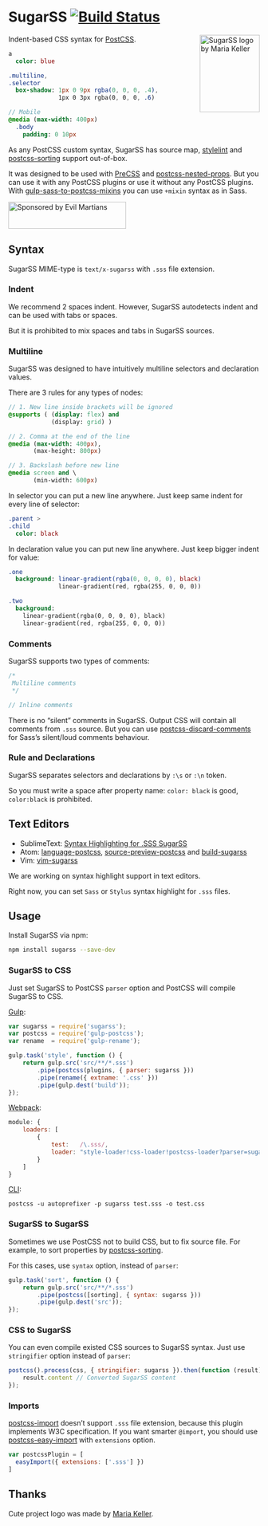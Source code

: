 # SugarSS [![Build Status][ci-img]][ci]

<img align="right" width="120" height="155"
     title="SugarSS logo by Maria Keller"
     src="http://postcss.github.io/sugarss/logo.svg">

Indent-based CSS syntax for [PostCSS].

```sass
a
  color: blue

.multiline,
.selector
  box-shadow: 1px 0 9px rgba(0, 0, 0, .4),
              1px 0 3px rgba(0, 0, 0, .6)

// Mobile
@media (max-width: 400px)
  .body
    padding: 0 10px
```

As any PostCSS custom syntax, SugarSS has source map, [stylelint]
and [postcss-sorting] support out-of-box.

It was designed to be used with [PreCSS] and [postcss-nested-props].
But you can use it with any PostCSS plugins
or use it without any PostCSS plugins.
With [gulp-sass-to-postcss-mixins] you can use `+mixin` syntax as in Sass.

<a href="https://evilmartians.com/?utm_source=sugarss">
  <img src="https://evilmartians.com/badges/sponsored-by-evil-martians.svg"
       alt="Sponsored by Evil Martians" width="236" height="54">
</a>

[gulp-sass-to-postcss-mixins]:  https://github.com/akella/gulp-sass-to-postcss-mixins
[postcss-nested-props]:        https://github.com/jedmao/postcss-nested-props
[postcss-sorting]:             https://github.com/hudochenkov/postcss-sorting
[stylelint]:                   http://stylelint.io/
[PostCSS]:                     https://github.com/postcss/postcss
[PreCSS]:                      https://github.com/jonathantneal/precss
[ci-img]:                      https://img.shields.io/travis/postcss/sugarss.svg
[ci]:                          https://travis-ci.org/postcss/sugarss

## Syntax

SugarSS MIME-type is `text/x-sugarss` with `.sss` file extension.

### Indent

We recommend 2 spaces indent. However, SugarSS autodetects indent
and can be used with tabs or spaces.

But it is prohibited to mix spaces and tabs in SugarSS sources.

### Multiline

SugarSS was designed to have intuitively multiline selectors and declaration
values.

There are 3 rules for any types of nodes:

```sass
// 1. New line inside brackets will be ignored
@supports ( (display: flex) and
            (display: grid) )

// 2. Comma at the end of the line
@media (max-width: 400px),
       (max-height: 800px)

// 3. Backslash before new line
@media screen and \
       (min-width: 600px)
```

In selector you can put a new line anywhere. Just keep same indent
for every line of selector:

```sass
.parent >
.child
  color: black
```

In declaration value you can put new line anywhere. Just keep bigger indent
for value:

```sass
.one
  background: linear-gradient(rgba(0, 0, 0, 0), black)
              linear-gradient(red, rgba(255, 0, 0, 0))

.two
  background:
    linear-gradient(rgba(0, 0, 0, 0), black)
    linear-gradient(red, rgba(255, 0, 0, 0))
```

### Comments

SugarSS supports two types of comments:

```sass
/*
 Multiline comments
 */

// Inline comments
```

There is no “silent” comments in SugarSS. Output CSS will contain all comments
from `.sss` source. But you can use [postcss-discard-comments]
for Sass’s silent/loud comments behaviour.

[postcss-discard-comments]: https://www.npmjs.com/package/postcss-discard-comments

### Rule and Declarations

SugarSS separates selectors and declarations by `:\s` or `:\n` token.

So you must write a space after property name: `color: black` is good,
`color:black` is prohibited.

## Text Editors

* SublimeText: [Syntax Highlighting for .SSS SugarSS]
* Atom: [language-postcss], [source-preview-postcss] and [build-sugarss]
* Vim: [vim-sugarss]

We are working on syntax highlight support in text editors.

Right now, you can set `Sass` or `Stylus` syntax highlight for `.sss` files.

[Syntax Highlighting for .SSS SugarSS]: https://packagecontrol.io/packages/Syntax%20Highlighting%20for%20SSS%20SugarSS
[source-preview-postcss]:          https://atom.io/packages/source-preview-postcss
[language-postcss]:                https://atom.io/packages/language-postcss
[build-sugarss]:                   https://atom.io/packages/build-sugarss
[vim-sugarss]:                     https://github.com/hhsnopek/vim-sugarss

## Usage

Install SugarSS via npm:

```sh
npm install sugarss --save-dev
```

### SugarSS to CSS

Just set SugarSS to PostCSS `parser` option and PostCSS will compile
SugarSS to CSS.

[Gulp](https://github.com/postcss/gulp-postcss):

```js
var sugarss = require('sugarss');
var postcss = require('gulp-postcss');
var rename  = require('gulp-rename');

gulp.task('style', function () {
    return gulp.src('src/**/*.sss')
        .pipe(postcss(plugins, { parser: sugarss }))
        .pipe(rename({ extname: '.css' }))
        .pipe(gulp.dest('build'));
});
```

[Webpack](https://github.com/postcss/postcss-loader):

```js
module: {
    loaders: [
        {
            test:   /\.sss/,
            loader: "style-loader!css-loader!postcss-loader?parser=sugarss"
        }
    ]
}
```

[CLI](https://github.com/postcss/postcss-cli):

```
postcss -u autoprefixer -p sugarss test.sss -o test.css
```

### SugarSS to SugarSS

Sometimes we use PostCSS not to build CSS, but to fix source file.
For example, to sort properties by [postcss-sorting].

For this cases, use `syntax` option, instead of `parser`:

```js
gulp.task('sort', function () {
    return gulp.src('src/**/*.sss')
        .pipe(postcss([sorting], { syntax: sugarss }))
        .pipe(gulp.dest('src'));
});
```

[postcss-sorting]: https://github.com/hudochenkov/postcss-sorting

### CSS to SugarSS

You can even compile existed CSS sources to SugarSS syntax.
Just use `stringifier` option instead of `parser`:

```js
postcss().process(css, { stringifier: sugarss }).then(function (result) {
    result.content // Converted SugarSS content
});
```

### Imports

[postcss-import] doesn’t support `.sss` file extension, because this plugin
implements W3C specification. If you want smarter `@import`, you should
use [postcss-easy-import] with `extensions` option.

```js
var postcssPlugin = [
  easyImport({ extensions: ['.sss'] })
]
```

[postcss-easy-import]: https://github.com/TrySound/postcss-easy-import
[postcss-import]:      https://github.com/postcss/postcss-import

## Thanks

Cute project logo was made by [Maria Keller](http://www.mariakellerac.com/).
